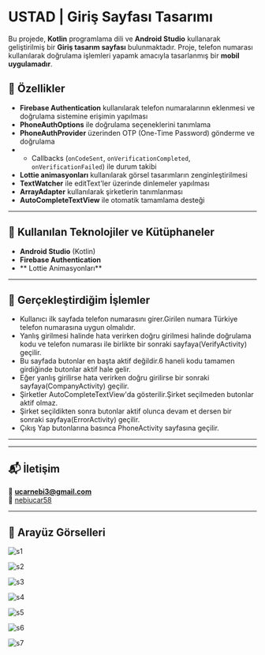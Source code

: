 # USTAD | Giriş Sayfası Tasarımı

Bu projede, **Kotlin** programlama dili ve **Android Studio** kullanarak geliştirilmiş bir **Giriş tasarım sayfası** bulunmaktadır. Proje, telefon numarası kullanılarak doğrulama işlemleri yapamk amacıyla tasarlanmış bir **mobil uygulamadır**.

## 🚀 Özellikler

- **Firebase Authentication** kullanılarak telefon numaralarının eklenmesi ve doğrulama sistemine erişimin yapılması
- **PhoneAuthOptions** ile doğrulama seçeneklerini tanımlama
- **PhoneAuthProvider** üzerinden OTP (One-Time Password) gönderme ve doğrulama
- - Callbacks (`onCodeSent`, `onVerificationCompleted`, `onVerificationFailed`) ile durum takibi
- **Lottie animasyonları** kullanılarak görsel tasarımların zenginleştirilmesi
- **TextWatcher** ile editText'ler üzerinde dinlemeler yapılması
- **ArrayAdapter** kullanılarak şirketlerin tanımlanması
- **AutoCompleteTextView** ile otomatik tamamlama desteği

---

## 🧱 Kullanılan Teknolojiler ve Kütüphaneler

- **Android Studio** (Kotlin)
- **Firebase Authentication**
- ** Lottie Animasyonları**

---

## 🎯 Gerçekleştirdiğim İşlemler

- Kullanıcı ilk sayfada telefon numarasını girer.Girilen numara Türkiye telefon numarasına uygun olmalıdır.
- Yanlış girilmesi halinde hata verirken doğru girilmesi halinde doğrulama kodu ve telefon numarası ile birlikte bir sonraki sayfaya(VerifyActivity) geçilir.
- Bu sayfada butonlar en başta aktif değildir.6 haneli kodu tamamen girdiğinde butonlar aktif hale gelir.
- Eğer yanlış girilirse hata verirken doğru girilirse bir sonraki sayfaya(CompanyActivity) geçilir.
- Şirketler AutoCompleteTextView'da gösterilir.Şirket seçilmeden butonlar aktif olmaz.
- Şirket seçildikten sonra butonlar aktif olunca devam et dersen bir sonraki sayfaya(ErrorActivity) geçilir.
- Çıkış Yap butonlarına basınca PhoneActivity sayfasına geçilir.

---

---

## 📬 İletişim

📧 **ucarnebi3@gmail.com**  
🔗 [nebiucar58](https://www.linkedin.com/in/nebiucar58)

---

## 📸 Arayüz Görselleri


![s1](https://github.com/user-attachments/assets/ee916c90-d6a1-44a2-bcf1-e5365a58c05c)



![s2](https://github.com/user-attachments/assets/9df37ce8-07e1-4a59-a9de-8dee4c7d23a3)




![s3](https://github.com/user-attachments/assets/b2c835e2-8f02-4be0-af4f-8861e5ea618d)



![s4](https://github.com/user-attachments/assets/02508c93-b0bc-46df-9558-6231f171f8f8)



![s5](https://github.com/user-attachments/assets/6f79186b-adf8-4d69-b50f-6581dcbbc722)



![s6](https://github.com/user-attachments/assets/527dd536-87fe-4d83-9282-00a960d7f2c7)





![s7](https://github.com/user-attachments/assets/a7d17692-8de6-4f3f-8e49-84defa26e665)



